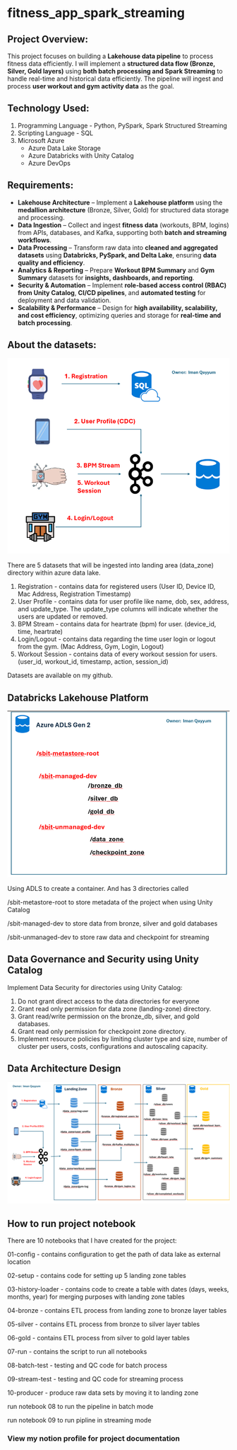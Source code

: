 # fitness_app_spark_streaming

## Project Overview:

This project focuses on building a **Lakehouse data pipeline** to process fitness data efficiently. 
I will implement a **structured data flow (Bronze, Silver, Gold layers)** using **both batch processing and Spark Streaming** to handle real-time and historical data efficiently. The pipeline will ingest and process **user workout and gym activity data** as the goal.

## Technology Used:

1. Programming Language - Python, PySpark, Spark Structured Streaming
2. Scripting Language - SQL
3. Microsoft Azure
    - Azure Data Lake Storage
    - Azure Databricks with Unity Catalog
    - Azure DevOps

## Requirements:

- **Lakehouse Architecture** – Implement a **Lakehouse platform** using the **medallion architecture** (Bronze, Silver, Gold) for structured data storage and processing.
- **Data Ingestion** – Collect and ingest **fitness data** (workouts, BPM, logins) from APIs, databases, and Kafka, supporting both **batch and streaming workflows**.
- **Data Processing** – Transform raw data into **cleaned and aggregated datasets** using **Databricks, PySpark, and Delta Lake**, ensuring **data quality and efficiency**.
- **Analytics & Reporting** – Prepare **Workout BPM Summary** and **Gym Summary** datasets for **insights, dashboards, and reporting**.
- **Security & Automation** – Implement **role-based access control (RBAC) from Unity Catalog**, **CI/CD pipelines**, and **automated testing** for deployment and data validation.
- **Scalability & Performance** – Design for **high availability, scalability, and cost efficiency**, optimizing queries and storage for **real-time and batch processing**.

## About the datasets:

![dataset.png](dataset.png)

There are 5 datasets that will be ingested into landing area (data_zone) directory within azure data lake. 

1. Registration - contains data for registered users (User ID, Device ID, Mac Address, Registration Timestamp)
2. User Profile - contains data for user profile like name, dob, sex, address, and update_type. The update_type columns will indicate whether the users are updated or removed.
3. BPM Stream - contains data for heartrate (bpm) for user. (device_id, time, heartrate)
4. Login/Logout - contains data regarding the time user login or logout from the gym. (Mac Address, Gym, Login, Logout)
5. Workout Session - contains data of every workout session for users. (user_id, workout_id, timestamp, action, session_id)

Datasets are available on my github.

## Databricks Lakehouse Platform

![lakehouse_directory.png](lakehouse_directory.png)

Using ADLS to create a container. And has 3 directories called

/sbit-metastore-root to store metadata of the project when using Unity Catalog

/sbit-managed-dev to store data from bronze, silver and gold databases

/sbit-unmanaged-dev to store raw data and checkpoint for streaming

## Data Governance and Security using Unity Catalog

Implement Data Security for directories using Unity Catalog:

1. Do not grant direct access to the data directories for everyone
2. Grant read only permission for data zone (landing-zone) directory.
3. Grant read/write permission on the bronze_db, silver, and gold databases.
4. Grant read only permission for checkpoint zone directory.
5. Implement resource policies by limiting cluster type and size, number of cluster per users, costs, configurations and autoscaling capacity.

## Data Architecture Design

![architecture_diagram.png](architecture_diagram.png)

## How to run project notebook

There are 10 notebooks that I have created for the project:

01-config - contains configuration to get the path of data lake as external location

02-setup - contains code for setting up 5 landing zone tables

03-history-loader - contains code to create a table with dates (days, weeks, months, year) for merging purposes with landing zone tables

04-bronze - contains ETL process from landing zone to bronze layer tables

05-silver - contains ETL process from bronze to silver layer tables

06-gold - contains ETL process from silver to gold layer tables

07-run - contains the script to run all notebooks

08-batch-test - testing and QC code for batch process

09-stream-test - testing and QC code for streaming process

10-producer - produce raw data sets by moving it to landing zone


run notebook 08 to run the pipeline in batch mode

run notebook 09 to run pipline in streaming mode

### View my notion profile for project documentation
